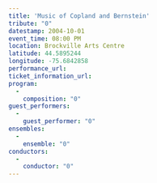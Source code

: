 ```yaml
---
title: 'Music of Copland and Bernstein'
tribute: "0"
datestamp: 2004-10-01
event_time: 08:00 PM
location: Brockville Arts Centre
latitude: 44.5895244
longitude: -75.6842858
performance_url: 
ticket_information_url: 
program: 
  -
    composition: "0"
guest_performers: 
  -
    guest_performer: "0"
ensembles: 
  -
    ensemble: "0"
conductors: 
  -
    conductor: "0"
---
```

